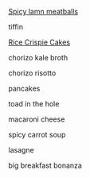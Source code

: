 [Spicy lamn meatballs](lamb-meatballs.md)

tiffin

[Rice Crispie Cakes](rice-crispie-cakes.md)

chorizo kale broth

chorizo risotto

pancakes

toad in the hole

macaroni cheese

spicy carrot soup

lasagne

big breakfast bonanza
